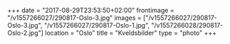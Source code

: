 +++
date = "2017-08-29T23:53:50+02:00"
frontimage = "/v1557266027/290817-Oslo-3.jpg"
images = ["/v1557266027/290817-Oslo-3.jpg", "/v1557266027/290817-Oslo-1.jpg", "/v1557266028/290817-Oslo-2.jpg"]
location = "Oslo"
title = "Kveldsbilder"
type = "photo"
+++
